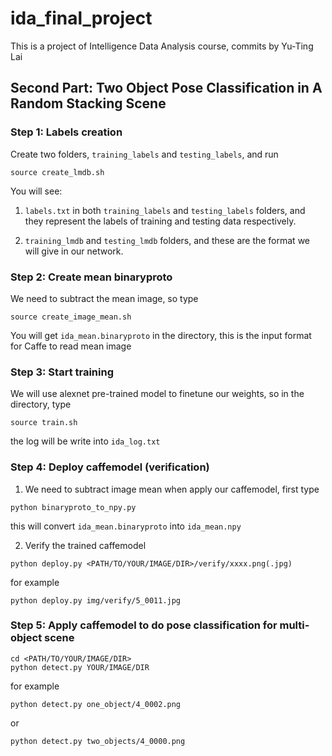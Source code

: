 # ida_final_project

This is a project of Intelligence Data Analysis course, commits by Yu-Ting Lai

## Second Part: Two Object Pose Classification in A Random Stacking Scene

### Step 1: Labels creation

Create two folders, ```training_labels``` and ```testing_labels```, and run

```
source create_lmdb.sh
```

You will see:
1. ```labels.txt``` in both ```training_labels``` and ```testing_labels``` folders, and they represent the labels of training and testing data respectively.

2. ```training_lmdb``` and ```testing_lmdb``` folders, and these are the format we will give in our network.

### Step 2: Create mean binaryproto

We need to subtract the mean image, so type

```
source create_image_mean.sh
```

You will get ```ida_mean.binaryproto``` in the directory, this is the input format for Caffe to read mean image

### Step 3: Start training

We will use alexnet pre-trained model to finetune our weights, so in the directory, type

```
source train.sh
```

the log will be write into ```ida_log.txt```

### Step 4: Deploy caffemodel (verification)

1. We need to subtract image mean when apply our caffemodel, first type

```
python binaryproto_to_npy.py 
```

this will convert ```ida_mean.binaryproto``` into ```ida_mean.npy```

2. Verify the trained caffemodel

```
python deploy.py <PATH/TO/YOUR/IMAGE/DIR>/verify/xxxx.png(.jpg)
```

for example

```
python deploy.py img/verify/5_0011.jpg
```

### Step 5: Apply caffemodel to do pose classification for multi-object scene

```
cd <PATH/TO/YOUR/IMAGE/DIR>
python detect.py YOUR/IMAGE/DIR
``` 

for example

```
python detect.py one_object/4_0002.png
```
or
```
python detect.py two_objects/4_0000.png
```





